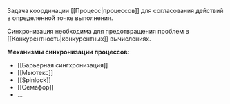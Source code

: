 Задача координации [[Процесс|процессов]] для согласования действий в определенной точке выполнения.

Синхронизация необходима для предотвращения проблем в [[Конкурентность|конкурентных]] вычислениях.

**Механизмы синхронизации процессов:**

- [[Барьерная сингхронизация]]
- [[Мьютекс]]
- [[Spinlock]]
- [[Семафор]]
- ...